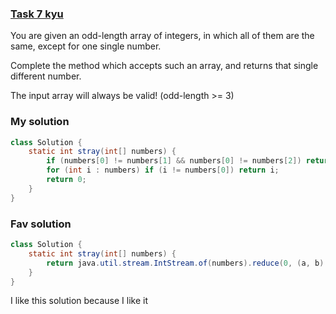 ###  [Task 7 kyu](https://www.codewars.com/kata/57f609022f4d534f05000024/train/java)
You are given an odd-length array of integers, in which all of them are the same, except for one single number.

Complete the method which accepts such an array, and returns that single different number.

The input array will always be valid! (odd-length >= 3)


### My solution
```Java
class Solution {
    static int stray(int[] numbers) {
        if (numbers[0] != numbers[1] && numbers[0] != numbers[2]) return numbers[0];
        for (int i : numbers) if (i != numbers[0]) return i;
        return 0;
    }
}

```

### Fav solution
```Java
class Solution {
    static int stray(int[] numbers) {
        return java.util.stream.IntStream.of(numbers).reduce(0, (a, b) -> a ^ b);
    }
}
```
I like this solution because I like it
